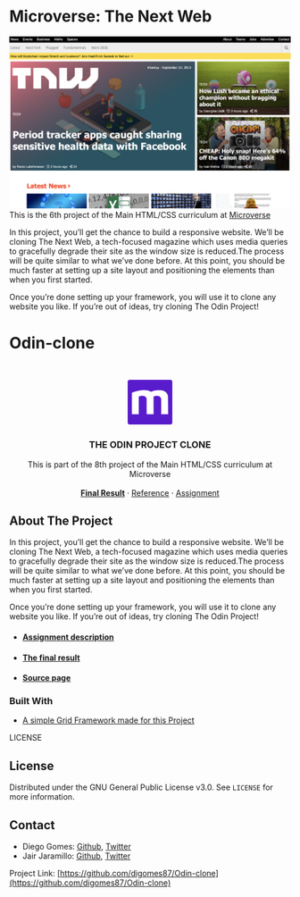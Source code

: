 # Microverse: The Next Web
![](img/the-next-web.png)
This is the 6th project of the Main HTML/CSS curriculum at [Microverse](https://www.microverse.org)


In this project, you’ll get the chance to build a responsive website. We’ll be cloning The Next Web, a tech-focused magazine which uses media queries to gracefully degrade their site as the window size is reduced.The process will be quite similar to what we’ve done before. At this point, you should be much faster at setting up a site layout and positioning the elements than when you first started.

Once you’re done setting up your framework, you will use it to clone any website you like. If you’re out of ideas, try cloning The Odin Project!
# Odin-clone

<br />
<p align="center">
  <a href="https://www.microverse.org">
    <img src="img/microverse.png" alt="Logo" width="80" height="80">
  </a>

  <h3 align="center">THE ODIN PROJECT CLONE</h3>

  <p align="center">
    This is part of the 8th project of the Main HTML/CSS curriculum at Microverse
    <br />
    <br />
    <a href="https://digomes87.github.io/clone-next-web/"><strong>Final Result</strong></a>
    ·
    <a href="https://www.theodinproject.com/">Reference</a>
    ·
    <a href="https://www.theodinproject.com/courses/html5-and-css3/lessons/design-your-own-grid-based-framework">Assignment</a>
  </p>
</p>

<!-- ABOUT THE PROJECT -->
## About The Project

In this project, you’ll get the chance to build a responsive website. We’ll be cloning The Next Web, a tech-focused magazine which uses media queries to gracefully degrade their site as the window size is reduced.The process will be quite similar to what we’ve done before. At this point, you should be much faster at setting up a site layout and positioning the elements than when you first started.

Once you’re done setting up your framework, you will use it to clone any website you like. If you’re out of ideas, try cloning The Odin Project!

* #### [Assignment description](https://www.theodinproject.com/courses/html5-and-css3/lessons/design-your-own-grid-based-framework)
* #### [The final result](https://digomes87.github.io/clone-next-web/)	
* #### [Source page](https://www.theodinproject.com/)

### Built With

* [A simple Grid Framework made for this Project](https://digomes87.github.io/Design-your-own-Grid-based-Framework)

LICENSE
## License

Distributed under the GNU General Public License v3.0. See `LICENSE` for more information.

<!-- CONTACT -->
## Contact

* Diego Gomes: [Github](https://github.com/digomes87), [Twitter](https://twitter.com/devdiegogo)
* Jair Jaramillo: [Github](https://github.com/jairjy), [Twitter](https://twitter.com/jairjy)

Project Link: [https://github.com/digomes87/Odin-clone](https://github.com/digomes87/Odin-clone)


[product-screenshot]: img/mockup.png
